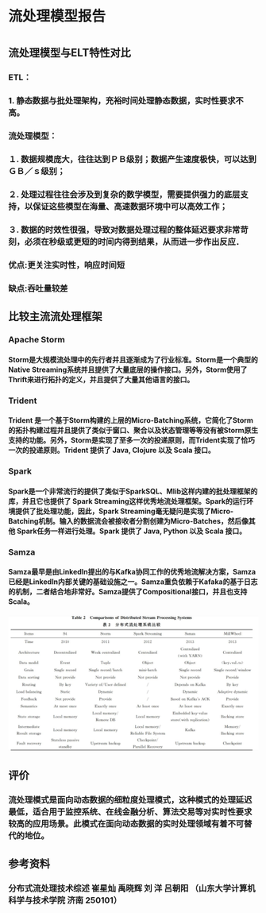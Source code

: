# 流处理模型报告 #
#
## 流处理模型与ELT特性对比 ##
### ETL：
### 1. 静态数据与批处理架构，充裕时间处理静态数据，实时性要求不高。
### 流处理模型：
### １. 数据规模庞大，往往达到ＰＢ级别；数据产生速度极快，可以达到 ＧＢ／ｓ级别；
### ２. 处理过程往往会涉及到复杂的数学模型，需要提供强力的底层支持，以保证这些模型在海量、高速数据环境中可以高效工作；
### ３. 数据的时效性很强，导致对数据处理过程的整体延迟要求非常苛刻，必须在秒级或更短的时间内得到结果，从而进一步作出反应．
	
### 优点:更关注实时性，响应时间短
### 缺点:吞吐量较差
## 比较主流流处理框架 ##
### Apache Storm
#### Storm是大规模流处理中的先行者并且逐渐成为了行业标准。Storm是一个典型的Native Streaming系统并且提供了大量底层的操作接口。另外，Storm使用了Thrift来进行拓扑的定义，并且提供了大量其他语言的接口。

### Trident
#### Trident 是一个基于Storm构建的上层的Micro-Batching系统，它简化了Storm的拓扑构建过程并且提供了类似于窗口、聚合以及状态管理等等没有被Storm原生支持的功能。另外，Storm是实现了至多一次的投递原则，而Trident实现了恰巧一次的投递原则。Trident 提供了 Java, Clojure 以及 Scala 接口。

### Spark
#### Spark是一个非常流行的提供了类似于SparkSQL、Mlib这样内建的批处理框架的库，并且它也提供了 Spark Streaming这样优秀地流处理框架。Spark的运行环境提供了批处理功能，因此，Spark Streaming毫无疑问是实现了Micro-Batching机制。输入的数据流会被接收者分割创建为Micro-Batches，然后像其他 Spark任务一样进行处理。Spark 提供了 Java, Python 以及 Scala 接口。

### Samza
#### Samza最早是由LinkedIn提出的与Kafka协同工作的优秀地流解决方案，Samza已经是LinkedIn内部关键的基础设施之一。Samza重负依赖于Kafaka的基于日志的机制，二者结合地非常好。Samza提供了Compositional接口，并且也支持Scala。

![avatar](pictures/E1.jpg)

## 评价
### 流处理模式是面向动态数据的细粒度处理模式，这种模式的处理延迟最低，适合用于监控系统、在线金融分析、算法交易等对实时性要求较高的应用场景。此模式在面向动态数据的实时处理领域有着不可替代的地位。

## 参考资料
### 分布式流处理技术综述 崔星灿 禹晓辉 刘 洋 吕朝阳 （山东大学计算机科学与技术学院 济南 250101）